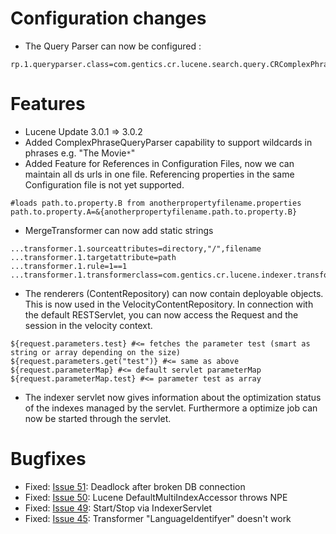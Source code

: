 # Configuration changes #
  * The Query Parser can now be configured :
```
rp.1.queryparser.class=com.gentics.cr.lucene.search.query.CRComplexPhraseQueryParser
```


# Features #
  * Lucene Update 3.0.1 => 3.0.2
  * Added ComplexPhraseQueryParser capability to support wildcards in phrases e.g. "The Movie`*`"
  * Added Feature for References in Configuration Files, now we can maintain all ds urls in one file. Referencing properties in the same Configuration file is not yet supported.
```
#loads path.to.property.B from anotherpropertyfilename.properties
path.to.property.A=&{anotherpropertyfilename.path.to.property.B}
```
  * MergeTransformer can now add static strings
```
...transformer.1.sourceattributes=directory,"/",filename
...transformer.1.targetattribute=path
...transformer.1.rule=1==1
...transformer.1.transformerclass=com.gentics.cr.lucene.indexer.transformer.MergeTransformer

```
  * The renderers (ContentRepository) can now contain deployable objects. This is now used in the VelocityContentRepository. In connection with the default RESTServlet, you can now access the Request and the session in the velocity context.
```
${request.parameters.test} #<= fetches the parameter test (smart as string or array depending on the size)
${request.parameters.get("test")} #<= same as above
${request.parameterMap} #<= default servlet parameterMap
${request.parameterMap.test} #<= parameter test as array
```
  * The indexer servlet now gives information about the optimization status of the indexes managed by the servlet. Furthermore a optimize job can now be started through the servlet.

# Bugfixes #
  * Fixed: [Issue 51](https://code.google.com/p/gtxcontentconnector/issues/detail?id=51):       Deadlock after broken DB connection
  * Fixed: [Issue 50](https://code.google.com/p/gtxcontentconnector/issues/detail?id=50):       Lucene DefaultMultiIndexAccessor throws NPE
  * Fixed: [Issue 49](https://code.google.com/p/gtxcontentconnector/issues/detail?id=49):       Start/Stop via IndexerServlet
  * Fixed: [Issue 45](https://code.google.com/p/gtxcontentconnector/issues/detail?id=45):       Transformer "LanguageIdentifyer" doesn't work